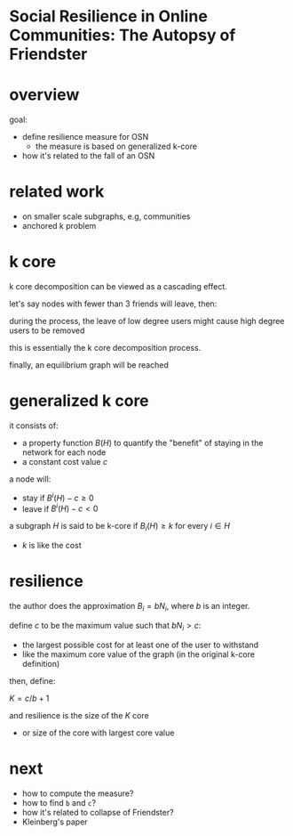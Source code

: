 # Social Resilience in Online Communities: The Autopsy of Friendster

# overview

goal: 

- define resilience measure for OSN
  - the measure is based on generalized k-core
- how it's related to the fall of an OSN

# related work

- on smaller scale subgraphs, e.g, communities
- anchored k problem

# k core 

k core decomposition can be viewed as a cascading effect. 

let's say nodes with fewer than 3 friends will leave, then:

during the process, the leave of low degree users might cause high degree users to be removed

this is essentially the k core decomposition process.

finally, an equilibrium graph will be reached

# generalized k core

it consists of:

- a property function $`B(H)`$ to quantify the "benefit" of staying in the network for each node
- a constant cost value $`c`$

a node will:

- stay if $`B^{i}(H)-c \ge 0`$
- leave if $`B^{i}(H)-c < 0`$

a subgraph $`H`$ is said to  be k-core if $`B_i(H) \ge k`$ for every $`i \in H`$

- $`k`$ is like the cost

# resilience

the author does the approximation $`B_i=b N_i`$, where $`b`$ is an integer. 

define $`c`$ to be the maximum value such that $`bN_i > c`$:

- the largest possible cost for at least one of the user to withstand
- like the maximum core value of the graph (in the original k-core definition)

then, define:

$`K=c/b+1`$

and resilience is the size of the $`K`$ core

- or size of the core with largest core value

# next

- how to compute the measure?
- how to find `b` and `c`?
- how it's related to collapse of Friendster?
- Kleinberg's paper